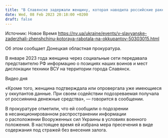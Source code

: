 ```yaml
---
title: "В Славянске задержали женщину, которая наводила российские ракеты на позиции ВСУ"
date: Wed, 08 Feb 2023 20:18:00 +0200
draft: false
---
```

Источник: Новое Время https://nv.ua/ukraine/events/v-slavyanske-zaderzhali-zhenshchinu-kotoraya-rabotala-na-okkupantov-50303015.html


 Об этом сообщает Донецкая областная прокуратура.

В январе 2023 года женщина через социальные сети передавала представителю РФ информацию о позициях наших воинов и мест дислокации техники ВСУ на территории города Славянск.

  Видео дня   

«Кроме того, женщина подтверждала или опровергала уже имеющиеся у оккупантов данные. При своем содействии подозреваемая получала от россиянина денежные средства», — говорится в сообщении.

В прокуратуре отметили, что ей сообщили о подозрении в несанкционированном распространении информации о расположении Вооруженных сил Украины в условиях военного положения. В настоящее время ей избрана мера пресечения в виде содержания под стражей без внесения залога.
